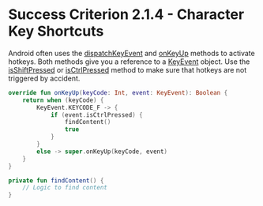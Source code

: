 # Success Criterion 2.1.4 - Character Key Shortcuts

Android often uses the [dispatchKeyEvent](<https://developer.android.com/reference/android/view/View#dispatchKeyEvent(android.view.KeyEvent)>) and [onKeyUp](<https://developer.android.com/reference/android/app/Activity#onKeyUp(int,%20android.view.KeyEvent)>) methods to activate hotkeys. Both methods give you a reference to a [KeyEvent](https://developer.android.com/reference/android/view/KeyEvent) object. Use the [isShiftPressed](<https://developer.android.com/reference/android/view/KeyEvent#isShiftPressed()>) or [isCtrlPressed](<https://developer.android.com/reference/android/view/KeyEvent#isCtrlPressed()>) method to make sure that hotkeys are not triggered by accident.

```kotlin
override fun onKeyUp(keyCode: Int, event: KeyEvent): Boolean {
    return when (keyCode) {
        KeyEvent.KEYCODE_F -> {
            if (event.isCtrlPressed) {
                findContent()
                true
            }
        }
        else -> super.onKeyUp(keyCode, event)
    }
}

private fun findContent() {
    // Logic to find content
}
```
